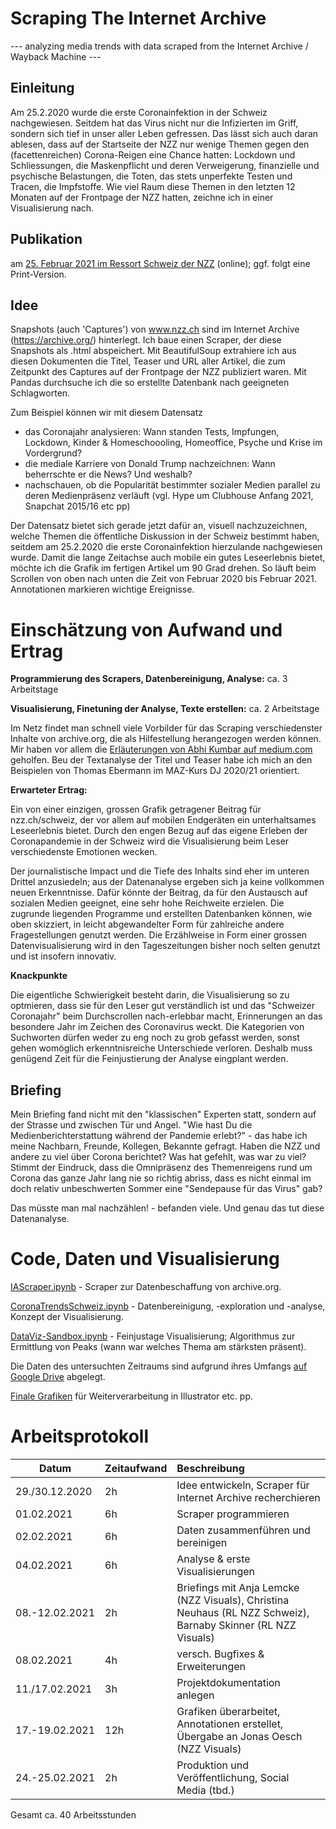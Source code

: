 # Scraping The Internet Archive

--- analyzing media trends with data scraped from the Internet Archive / Wayback Machine ---

## Einleitung

Am 25.2.2020 wurde die erste Coronainfektion in der Schweiz nachgewiesen. Seitdem hat das Virus nicht nur die Infizierten im Griff, sondern sich tief in unser aller Leben gefressen. Das lässt sich auch daran ablesen, dass auf der Startseite der NZZ nur wenige Themen gegen den (facettenreichen) Corona-Reigen eine Chance hatten: Lockdown und Schliessungen, die Maskenpflicht und deren Verweigerung, finanzielle und psychische Belastungen, die Toten, das stets unperfekte Testen und Tracen, die Impfstoffe. Wie viel Raum diese Themen in den letzten 12 Monaten auf der Frontpage der NZZ hatten, zeichne ich in einer Visualisierung nach.

## Publikation

am <a href=https://edit.nzz.ch/articles/1602331/edit/canvas>25. Februar 2021 im Ressort Schweiz der NZZ</a> (online); ggf. folgt eine Print-Version.

## Idee

Snapshots (auch 'Captures') von www.nzz.ch sind im Internet Archive (https://archive.org/) hinterlegt. Ich baue einen Scraper, der diese Snapshots als .html abspeichert. Mit BeautifulSoup extrahiere ich aus diesen Dokumenten die Titel, Teaser und URL aller Artikel, die zum Zeitpunkt des Captures auf der Frontpage der NZZ publiziert waren. Mit Pandas durchsuche ich die so erstellte Datenbank nach geeigneten Schlagworten.

Zum Beispiel können wir mit diesem Datensatz
- das Coronajahr analysieren: Wann standen Tests, Impfungen, Lockdown, Kinder & Homeschoooling, Homeoffice, Psyche und Krise im Vordergrund?
- die mediale Karriere von Donald Trump nachzeichnen: Wann beherrschte er die News? Und weshalb?
- nachschauen, ob die Popularität bestimmter sozialer Medien parallel zu deren Medienpräsenz verläuft (vgl. Hype um Clubhouse Anfang 2021, Snapchat 2015/16 etc pp)

Der Datensatz bietet sich gerade jetzt dafür an, visuell nachzuzeichnen, welche Themen die öffentliche Diskussion in der Schweiz bestimmt haben, seitdem am 25.2.2020 die erste Coronainfektion hierzulande nachgewiesen wurde. Damit die lange Zeitachse auch mobile ein gutes Leseerlebnis bietet, möchte ich die Grafik im fertigen Artikel um 90 Grad drehen. So läuft beim Scrollen von oben nach unten die Zeit von Februar 2020 bis Februar 2021. Annotationen markieren wichtige Ereignisse.  

# Einschätzung von Aufwand und Ertrag

**Programmierung des Scrapers, Datenbereinigung, Analyse:** ca. 3 Arbeitstage

**Visualisierung, Finetuning der Analyse, Texte erstellen:** ca. 2 Arbeitstage

Im Netz findet man schnell viele Vorbilder für das Scraping verschiedenster Inhalte von archive.org, die als Hilfestellung herangezogen werden können. Mir haben vor allem die <a href=https://medium.com/analytics-vidhya/the-wayback-machine-scraper-63238f6abb66>Erläuterungen von Abhi Kumbar auf medium.com</a> geholfen. Beu der Textanalyse der Titel und Teaser habe ich mich an den Beispielen von Thomas Ebermann im MAZ-Kurs DJ 2020/21 orientiert.

**Erwarteter Ertrag:** 

Ein von einer einzigen, grossen Grafik getragener Beitrag für nzz.ch/schweiz, der vor allem auf mobilen Endgeräten ein unterhaltsames Leseerlebnis bietet. Durch den engen Bezug auf das eigene Erleben der Coronapandemie in der Schweiz wird die Visualisierung beim Leser verschiedenste Emotionen wecken.

Der journalistische Impact und die Tiefe des Inhalts sind eher im unteren Drittel anzusiedeln; aus der Datenanalyse ergeben sich ja keine vollkommen neuen Erkenntnisse. Dafür könnte der Beitrag, da für den Austausch auf sozialen Medien geeignet, eine sehr hohe Reichweite erzielen. Die zugrunde liegenden Programme und erstellten Datenbanken können, wie oben skizziert, in leicht abgewandelter Form für zahlreiche andere Fragestellungen genutzt werden. Die Erzählweise in Form einer grossen Datenvisualisierung wird in den Tageszeitungen bisher noch selten genutzt und ist insofern innovativ.

**Knackpunkte**

Die eigentliche Schwierigkeit besteht darin, die Visualisierung so zu optmieren, dass sie für den Leser gut verständlich ist und das "Schweizer Coronajahr" beim Durchscrollen nach-erlebbar macht, Erinnerungen an das besondere Jahr im Zeichen des Coronavirus weckt. Die Kategorien von Suchworten dürfen weder zu eng noch zu grob gefasst werden, sonst gehen womöglich erkenntnisreiche Unterschiede verloren. Deshalb muss genügend Zeit für die Feinjustierung der Analyse eingplant werden.

## Briefing

Mein Briefing fand nicht mit den "klassischen" Experten statt, sondern auf der Strasse und zwischen Tür und Angel. "Wie hast Du die Medienberichterstattung während der Pandemie erlebt?" - das habe ich meine Nachbarn, Freunde, Kollegen, Bekannte gefragt. Haben die NZZ und andere zu viel über Corona berichtet? Was hat gefehlt, was war zu viel? Stimmt der Eindruck, dass die Omnipräsenz des Themenreigens rund um Corona das ganze Jahr lang nie so richtig abriss, dass es nicht einmal im doch relativ unbeschwerten Sommer eine "Sendepause für das Virus" gab?

Das müsste man mal nachzählen! - befanden viele. Und genau das tut diese Datenanalyse. 

# Code, Daten und Visualisierung

<a href=https://github.com/h-rtz/Scraping-The-Internet-Archive/blob/main/IAScraper.ipynb>IAScraper.ipynb</a> - Scraper zur Datenbeschaffung von archive.org.

<a href=https://github.com/h-rtz/Scraping-The-Internet-Archive/blob/main/CoronaTrendsSchweiz.ipynb>CoronaTrendsSchweiz.ipynb</a> - Datenbereinigung, -exploration und -analyse, Konzept der Visualisierung.

<a href=https://github.com/h-rtz/Scraping-The-Internet-Archive/blob/main/DataViz-Sandbox.ipynb>DataViz-Sandbox.ipynb</a> - Feinjustage Visualisierung; Algorithmus zur Ermittlung von Peaks (wann war welches Thema am stärksten präsent).

Die Daten des untersuchten Zeitraums sind aufgrund ihres Umfangs <a href=https://drive.google.com/drive/folders/1vNWtfJrk_fRe8HZgz8DtqbRqwHGj_h12>auf Google Drive</a> abgelegt. 

<a href=https://github.com/h-rtz/Scraping-The-Internet-Archive/blob/main/grafik/>Finale Grafiken</a> für Weiterverarbeitung in Illustrator etc. pp.

# Arbeitsprotokoll


Datum | Zeitaufwand | Beschreibung
-------- | -------- | :--------
29./30.12.2020 | 2h | Idee entwickeln, Scraper für Internet Archive recherchieren
01.02.2021 | 6h | Scraper programmieren
02.02.2021 | 6h | Daten zusammenführen und bereinigen
04.02.2021 | 6h | Analyse & erste Visualisierungen
08.-12.02.2021 | 2h | Briefings mit Anja Lemcke (NZZ Visuals), Christina Neuhaus (RL NZZ Schweiz), Barnaby Skinner (RL NZZ Visuals)
08.02.2021 | 4h | versch. Bugfixes & Erweiterungen
11./17.02.2021 | 3h | Projektdokumentation anlegen
17.-19.02.2021 | 12h | Grafiken überarbeitet, Annotationen erstellet, Übergabe an Jonas Oesch (NZZ Visuals)
24.-25.02.2021 | 2h | Produktion und Veröffentlichung, Social Media (tbd.)

Gesamt ca. 40 Arbeitsstunden 


```python

```
